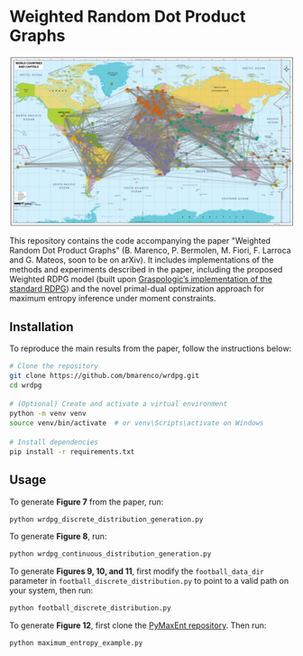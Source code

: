 # Weighted Random Dot Product Graphs

![Embeddings for the footbal matches dataset](figures/football_communities.png)

This repository contains the code accompanying the paper "Weighted Random Dot Product Graphs" (B. Marenco, P. Bermolen, M. Fiori, F. Larroca and G. Mateos, soon to be on arXiv). It includes implementations of the methods and experiments described in the paper, including the proposed Weighted RDPG model (built upon [Graspologic’s implementation of the standard RDPG](https://github.com/graspologic-org/graspologic/blob/main/graspologic/models/rdpg.py)) and the novel primal-dual optimization approach for maximum entropy inference under moment constraints.

## Installation

To reproduce the main results from the paper, follow the instructions below:

```bash
# Clone the repository
git clone https://github.com/bmarenco/wrdpg.git
cd wrdpg

# (Optional) Create and activate a virtual environment
python -m venv venv
source venv/bin/activate  # or venv\Scripts\activate on Windows

# Install dependencies
pip install -r requirements.txt

```

## Usage

To generate **Figure 7** from the paper, run:

```bash
python wrdpg_discrete_distribution_generation.py
```

To generate **Figure 8**, run:
```bash
python wrdpg_continuous_distribution_generation.py
```

To generate **Figures 9, 10, and 11**, first modify the `football_data_dir` parameter in `football_discrete_distribution.py` to point to a valid path on your system, then run:

```bash
python football_discrete_distribution.py
```

To generate **Figure 12**, first clone the [PyMaxEnt repository](https://github.com/saadgroup/PyMaxEnt). Then run:

```bash
python maximum_entropy_example.py
```
